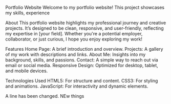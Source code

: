 Portfolio Website
Welcome to my portfolio website! This project showcases my skills, experience

About
This portfolio website highlights my professional journey and creative projects. It’s designed to be clean, responsive, and user-friendly, reflecting my expertise in [your field]. Whether you're a potential employer, collaborator, or just curious, I hope you enjoy exploring my work!

Features
Home Page: A brief introduction and overview.
Projects: A gallery of my work with descriptions and links.
About Me: Insights into my background, skills, and passions.
Contact: A simple way to reach out via email or social media.
Responsive Design: Optimized for desktop, tablet, and mobile devices.

Technologies Used
HTML5: For structure and content.
CSS3: For styling and animations.
JavaScript: For interactivity and dynamic elements.

A line has been changed. NEw things 